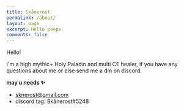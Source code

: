 ```yaml
---
title: Skånerost
permalink: /about/
layout: page
excerpt: Hello peeps.
comments: false
---
```


Hello!

I'm a high mythic+ Holy Paladin and multi CE healer, if you have any questions about me or else send me a dm on discord.

**may u needs ✨**

- sknerost@gmail.com
- discord tag: Skånerost#5248

